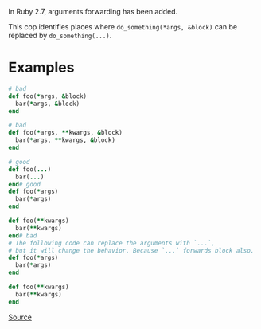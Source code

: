 
In Ruby 2.7, arguments forwarding has been added.

This cop identifies places where `do_something(*args, &block)`
can be replaced by `do_something(...)`.

# Examples

```ruby
# bad
def foo(*args, &block)
  bar(*args, &block)
end

# bad
def foo(*args, **kwargs, &block)
  bar(*args, **kwargs, &block)
end

# good
def foo(...)
  bar(...)
end# good
def foo(*args)
  bar(*args)
end

def foo(**kwargs)
  bar(**kwargs)
end# bad
# The following code can replace the arguments with `...`,
# but it will change the behavior. Because `...` forwards block also.
def foo(*args)
  bar(*args)
end

def foo(**kwargs)
  bar(**kwargs)
end
```

[Source](http://www.rubydoc.info/gems/rubocop/RuboCop/Cop/Style/ArgumentsForwarding)